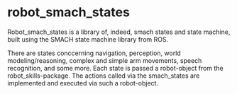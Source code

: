 robot_smach_states
==================

Robot_smach_states is a library of, indeed, smach states and state machine, built using the SMACH state machine library from ROS.

There are states conccerning navigation, perception, world modeling/reasoning, complex and simple arm movements, speech recognition, and some more.
Each state is passed a robot-object from the robot_skills-package.
The actions called via the smach_states are implemented and executed via such a robot-object. 
